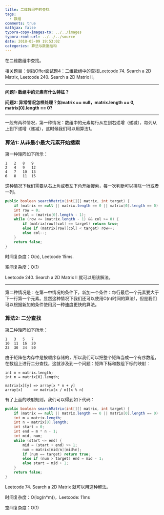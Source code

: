 ```yaml
---
title: 二维数组中的查找
tags:
  - 数组
comments: true
mathjax: false
typora-copy-images-to: ../../images
typora-root-url: ../../../source
date: 2018-05-09 19:53:02
categories: 算法与数据结构
---
```


在二维数组中查找。

相关题目：剑指Offer面试题4：二维数组中的查找Leetcode 74. Search a 2D Matrix, Leetcode 240. Search a 2D Matrix II。

<!-- more -->

---

**问题1: 数组中的元素有什么特征？**

**问题2: 异常情况怎样处理？如matrix == null，matrix.length == 0, matrix[0].length == 0?**

---

一般有两种情况，第一种情况：数组中的元素每行从左到右递增（递减），每列从上到下递增（递减），这时候我们可以用算法1。

### 算法1: 从非最小最大元素开始搜索

第一种矩阵如下所示：

```
1	2	8	9
2	4	9	12
4	7	10	13
6	8	11	15
```

这种情况下我们需要从右上角或者左下角开始搜索，每一次判断可以排除一行或者一列。

```java
public boolean searchMatrix(int[][] matrix, int target) {
    if (matrix == null || matrix.length == 0 || matrix[0].length == 0) return false;
    int row = 0;
    int col = (matrix[0].length - 1);
    while (row <= (matrix.length - 1) && col >= 0) {
        if (matrix[row][col] == target) return true;
        else if (matrix[row][col] < target) row++;
        else col--;
    }
    return false;
}
```

时间复杂度：O(n), Leetcode 15ms.

空间复杂度：O(1)

Leetcode 240. Search a 2D Matrix II 就可以用该解法。

---

第二种情况是：在第一中情况的条件下，新加一个条件：每行最后一个元素要大于下一行第一个元素。显然这种情况下我们还可以使用O(n)时间的算法1，但是我们可以根据新加的条件使用另一种速度更快的算法。

### 算法2: 二分查找

第二种矩阵如下所示：

```
1	3	5	7
10	11	16	20
23	30	34	50
```

由于矩阵在内存中是按顺序存储的，所以我们可以把整个矩阵当成一个有序数组，在数组上进行二分查找，这就涉及到一个问题：矩阵下标和数组下标的映射：

```
int m = matrix.length;
int n = matrix[0].length;

matrix[x][y] => array[x * n + y]
array[x]     => matrix[x / n][x % n]
```

有了上面的映射规则，我们可以得到如下代码：

```java
public boolean searchMatrix(int[][] matrix, int target) {
    if (matrix == null || matrix.length == 0 || matrix[0].length == 0) return false;
    int m = matrix.length;
    int n = matrix[0].length;
    int start = 0;
    int end = m * n - 1;
    int mid, num;
    while (start <= end) {
        mid = (start + end) >> 1;
        num = matrix[mid/n][mid%n];
        if (num == target) return true;
        else if (num > target) end = mid - 1;
        else start = mid + 1;
    }
    return false;
}
```

Leetcode 74. Search a 2D Matrix 就可以用这种解法。

时间复杂度：O(log(n*m))，Leetcode: 11ms

空间复杂度：O(1)